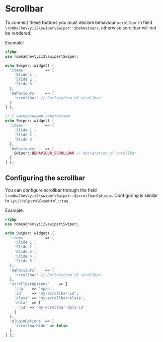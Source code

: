# Scrollbar

To connect these buttons you must declare behaviour `scrollbar` in field `\romkaChev\yii2\swiper\Swiper::$behaviours`, 
otherwise scrollbar will not be rendered.

Example:

```PHP
<?php
use romkaChev\yii2\swiper\Swiper;

echo Swiper::widget( [
  'items'         => [
    'Slide 1',
    'Slide 2',
    'Slide 3'
  ],
  'behaviours'    => [
    'scrollbar' // Declaration of scrollbar
  ]
] );

// С именованными константами
echo Swiper::widget( [
  'items'         => [
    'Slide 1',
    'Slide 2',
    'Slide 3'
  ],
  'behaviours'    => [
    Swiper::BEHAVIOUR_SCROLLBAR // Declaration of scrollbar
  ]
] );
```

## Configuring the scrollbar

You can configure scrollbar through the field `\romkaChev\yii2\swiper\Swiper::$scrollbarOptions`. 
Configuring is similar to `\yii\helpers\BaseHtml::tag`

Example:

```PHP
<?php
use romkaChev\yii2\swiper\Swiper;

echo Swiper::widget( [
  'items'         => [
    'Slide 1',
    'Slide 2',
    'Slide 3',
    'Slide 4',
    'Slide 5'
  ],
  'behaviours'    => [
    'scrollbar' // Declaration of scrollbar
  ],
  'scrollbarOptions'    => [
    'tag'   => 'span',
    'id'    => 'my-scrollbar-id',
    'class' => 'my-scrollbar-class',
    'data'  => [
      'id' => 'my-scrollbar-data-id'
    ]
  ],
  'pluginOptions' => [
    'scrollbarHide' => false
  ]
] );
```
